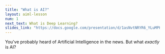 ```yaml
---
title: "What is AI?"
layout: aiml-lesson
num: 1
next_text: What is Deep Learning?
slides_link: "https://docs.google.com/presentation/d/1asNvtNRYR6_YLuMPHwtPpix_LzcsJaw00OdoptTSRVw/"
---
```


You've probably heard of Artificial Intelligence in the news. But what *exactly* is AI?
